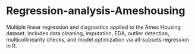 # Regression-analysis-Ameshousing
 Multiple linear regression and diagnostics applied to the Ames Housing dataset. Includes data cleaning, imputation, EDA, outlier detection, multicollinearity checks, and model optimization via all-subsets regression in R.
